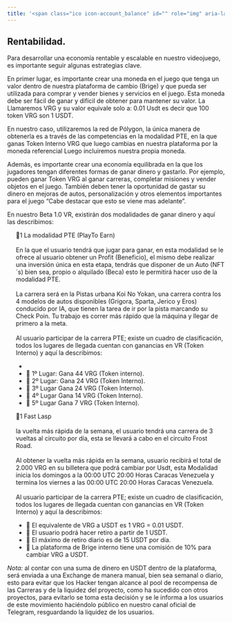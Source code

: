 ```yaml
---
title: '<span class="ico icon-account_balance" id="" role="img" aria-label="sheep"></span>Rentabilidad'
---
```


<!-- endexcerpt -->

## Rentabilidad.

Para desarrollar una economía rentable y escalable en nuestro videojuego, es importante seguir algunas estrategias clave.

En primer lugar, es importante crear una moneda en el juego que tenga un valor dentro de nuestra plataforma de cambio (Brige) y que pueda ser utilizada para comprar y vender bienes y servicios en el juego. Esta moneda debe ser fácil de ganar y difícil de obtener para mantener su valor. La Llamaremos VRG y su valor equivale solo a: 0.01 Usdt es decir que 100 token VRG son 1 USDT.

En nuestro caso, utilizaremos la red de Pólygon, la única manera de obtenerla es a través de las competencias en la modalidad PTE, en la que ganas Token Interno VRG que luego cambias en nuestra plataforma por la moneda referencial Luego incluiremos nuestra propia moneda.

Además, es importante crear una economía equilibrada en la que los jugadores tengan diferentes formas de ganar dinero y gastarlo. Por ejemplo, pueden ganar Token VRG al ganar carreras, completar misiones y vender objetos en el juego. También deben tener la oportunidad de gastar su dinero en mejoras de autos, personalización y otros elementos importantes para el juego “Cabe destacar que esto se viene mas adelante”.

En nuestro Beta 1.0 VR, existirán dos modalidades de ganar dinero y aquí las describimos:

<span style="display: block; padding-left: 20px">
🔹1 La modalidad PTE (PlayTo Earn) 
<br/><br/>
En la que el usuario tendrá que jugar para ganar, en esta modalidad se le ofrece al usuario obtener un Profit (Beneficio), el mismo debe realizar una inversión única en esta etapa, tendrás que disponer de un Auto (NFT´s) bien sea, propio o alquilado (Beca) esto le permitirá hacer uso de la modalidad PTE.
<br/><br/>
La carrera será en la Pistas urbana Koi No Yokan, una carrera contra los 4 modelos de autos disponibles (Grigora, Sparta, Jerico y Eros) conducido por IA, que tienen la tarea de ir por la pista marcando su Check Poin. Tu trabajo es correr más rápido que la máquina y llegar de primero a la meta.
<br/><br/>
Al usuario participar de la carrera PTE; existe un cuadro de clasificación, todos los lugares de llegada cuentan con ganancias en VR (Token Interno) y aquí la describimos:

-
- 🔹 1º Lugar: Gana 44 VRG (Token interno).
- 🔹 2º Lugar: Gana 24 VRG (Token Interno).
- 🔹 3º Lugar Gana 24 VRG (Token Interno).
- 🔹 4º Lugar Gana 14 VRG (Token Interno).
- 🔹 5º Lugar Gana 7 VRG (Token Interno).

</span>

<span style="display: block; padding-left: 20px">
🔹1 Fast Lasp
<br/><br/>
la vuelta más rápida de la semana, el usuario tendrá una carrera de 3 vueltas al circuito por día, esta se llevará a cabo en el circuito Frost Road.
<br/><br/>
Al obtener la vuelta más rápida en la semana, usuario recibirá el total de 2.000 VRG en su billetera que podrá cambiar por Usdt, esta Modalidad inicia los domingos a la 00:00 UTC 20:00 Horas Caracas Venezuela y termina los viernes a las 00:00 UTC 20:00 Horas Caracas Venezuela.
<br/><br/>
Al usuario participar de la carrera PTE; existe un cuadro de clasificación, todos los lugares de llegada cuentan con ganancias en VR (Token Interno) y aquí la describimos:

- 🔹 El equivalente de VRG a USDT es 1 VRG = 0.01 USDT.
- 🔹 El usuario podrá hacer retiro a partir de 1 USDT.
- 🔹 El máximo de retiro diario es de 15 USDT por día.
- 🔹 La plataforma de Brige interno tiene una comisión de 10% para cambiar VRG a USDT.

</span>

*Nota:* al contar con una suma de dinero en USDT dentro de la plataforma, será enviada a una Exchange de manera manual, bien sea semanal o diario, esto para evitar que los Hacker tengan alcance al pool de recompensa de las Carreras y de la liquidez del proyecto, como ha sucedido con otros proyectos, para evitarlo se toma esta decisión y se le informa a los usuarios de este movimiento haciéndolo público en nuestro canal oficial de Telegram, resguardando la liquidez de los usuarios.
